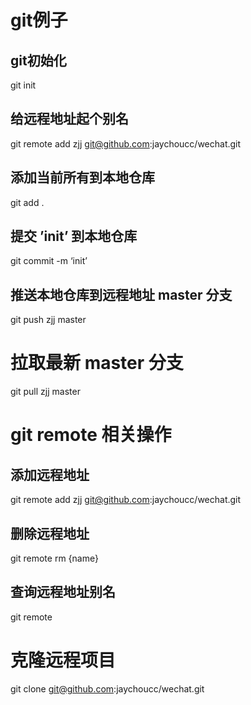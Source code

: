 # git例子

## git初始化
git init 
## 给远程地址起个别名
git remote add zjj git@github.com:jaychoucc/wechat.git
## 添加当前所有到本地仓库
git add .
## 提交 ’init’ 到本地仓库
git commit -m ‘init’
## 推送本地仓库到远程地址 master 分支
git push zjj master


# 拉取最新 master 分支
git pull zjj master

# git remote 相关操作
## 添加远程地址
git remote add zjj git@github.com:jaychoucc/wechat.git
## 删除远程地址
git remote rm {name}
## 查询远程地址别名
git remote

# 克隆远程项目
git clone git@github.com:jaychoucc/wechat.git

